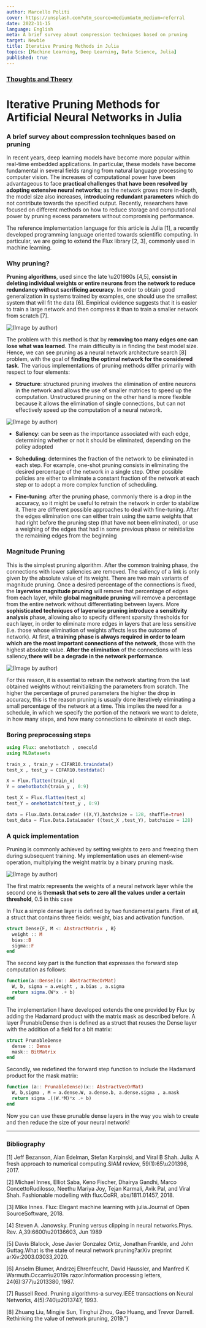 ```yaml
---
author: Marcello Politi
cover: https://unsplash.com?utm_source=medium&utm_medium=referral
date: 2022-11-15
language: English
meta: A brief survey about compression techniques based on pruning
target: Newbie
title: Iterative Pruning Methods in Julia
topics: [Machine Learning, Deep Learning, Data Science, Julia]
published: true
---
```


### [Thoughts and Theory](https://towardsdatascience.com/tagged/thoughts-and-theory)

# Iterative Pruning Methods for Artificial Neural Networks in Julia

### A brief survey about compression techniques based on pruning

In recent years, deep learning models have become more popular within real-time embedded applications. In particular, these models have become fundamental in several fields ranging from natural language processing to computer vision. The increases of computational power have been advantageous to face **practical challenges that have been resolved by adopting extensive neural networks**; as the network grows more in-depth, the model size also increases, **introducing redundant parameters** which do not contribute towards the specified output. Recently, researchers have focused on different methods on how to reduce storage and computational power by pruning excess parameters without compromising performance.

The reference implementation language for this article is Julia [1], a recently developed programming language oriented towards scientific computing. In particular, we are going to extend the Flux library [2, 3], commonly used in machine learning.

### Why pruning?

**Pruning algorithms**, used since the late \u201980s [4,5], **consist in deleting individual weights or entire neurons from the network to reduce redundancy without sacrificing accuracy**. In order to obtain good generalization in systems trained by examples, one should use the smallest system that will fit the data [6]. Empirical evidence suggests that it is easier to train a large network and then compress it than to train a smaller network from scratch [7].

![(_Image by author_)](https://miro.medium.com/1*_fxwqHZuyCvEyb8zQMSAbQ.jpeg)

The problem with this method is that by **removing too many edges one can lose what was learned**. The main difficulty is in finding the best model size. Hence, we can see pruning as a neural network architecture search [8] problem, with the goal of **finding the optimal network for the considered task**. The various implementations of pruning methods differ primarily with respect to four elements:

- **Structure**: structured pruning involves the elimination of entire neurons in the network and allows the use of smaller matrices to speed up the computation. Unstructured pruning on the other hand is more flexible because it allows the elimination of single connections, but can not effectively speed up the computation of a neural network.

![(_Image by author_)](https://miro.medium.com/1*DOAff7VansDw0toJQCNzag.jpeg)

- **Saliency**: can be seen as the importance associated with each edge, determining whether or not it should be eliminated, depending on the policy adopted

- **Scheduling**: determines the fraction of the network to be eliminated in each step. For example, one-shot pruning consists in eliminating the desired percentage of the network in a single step. Other possible policies are either to eliminate a constant fraction of the network at each step or to adopt a more complex function of scheduling.

- **Fine-tuning**: after the pruning phase, commonly there is a drop in the accuracy, so it might be useful to retrain the network in order to stabilize it. There are different possible approaches to deal with fine-tuning. After the edges elimination one can either train using the same weights that had right before the pruning step (that have not been eliminated), or use a weighing of the edges that had in some previous phase or reinitialize the remaining edges from the beginning

### Magnitude Pruning

This is the simplest pruning algorithm. After the common training phase, the connections with lower saliencies are removed. The saliency of a link is only given by the absolute value of its weight. There are two main variants of magnitude pruning. Once a desired percentage of the connections is fixed, the **layerwise magnitude pruning** will remove that percentage of edges from each layer, while **global magnitude pruning** will remove a percentage from the entire network without differentiating between layers. More **sophisticated techniques of layerwise pruning introduce a sensitivity analysis** phase, allowing also to specify different sparsity thresholds for each layer, in order to eliminate more edges in layers that are less sensitive (i.e. those whose elimination of weights affects less the outcome of network). At first, **a training phase is always required in order to learn which are the most important connections of the network**, those with the highest absolute value. **After the elimination** of the connections with less saliency,**there will be a degrade in the network performance**.

![(_Image by author_)](https://miro.medium.com/1*c7HkvnTCTHu6FnxkK5nxJQ.jpeg)

For this reason, it is essential to retrain the network starting from the last obtained weights without reinitializing the parameters from scratch. The higher the percentage of pruned parameters the higher the drop in accuracy, this is the reason pruning is usually done iteratively eliminating a small percentage of the network at a time. This implies the need for a schedule, in which we specify the portion of the network we want to delete, in how many steps, and how many connections to eliminate at each step.

### Boring preprocessing steps


```julia
using Flux: onehotbatch , onecold
using MLDatasets

train_x , train_y = CIFAR10.traindata()
test_x , test_y = CIFAR10.testdata()

X = Flux.flatten(train_x)
Y = onehotbatch(train_y , 0:9)

test_X = Flux.flatten(test_x)
test_Y = onehotbatch(test_y , 0:9)

data = Flux.Data.DataLoader ((X,Y),batchsize = 128, shuffle=true)
test_data = Flux.Data.DataLoader ((test_X ,test_Y), batchsize = 128)
```

### A quick implementation

Pruning is commonly achieved by setting weights to zero and freezing them during subsequent training. My implementation uses an element-wise operation, multiplying the weight matrix by a binary pruning mask.

![(_Image by author_)](https://miro.medium.com/1*RU5U9fToR2B9Qfv-xfRmyg.png)

The first matrix represents the weights of a neural network layer while the second one is the**mask that sets to zero all the values under a certain threshold**, 0.5 in this case

In Flux a simple dense layer is defined by two fundamental parts. First of all, a struct that contains three fields: weight, bias and activation function.

```julia
struct Dense{F, M <: AbstractMatrix , B}  
  weight :: M  
  bias::B  
  sigma::F
end
```

The second key part is the function that expresses the forward step computation as follows:
```julia
function(a::Dense)(x:: AbstractVecOrMat)
  W, b, sigma = a.weight , a.bias , a.sigma
  return sigma.(W*x .+ b)
end
```

The implementation I have developed extends the one provided by Flux by adding the Hadamard product with the matrix mask as described before. A layer PrunableDense then is defined as a struct that reuses the Dense layer with the addition of a field for a bit matrix:

```julia
struct PrunableDense  
  dense :: Dense  
  mask:: BitMatrix
end
```
Secondly, we redefined the forward step function to include the Hadamard product for the mask matrix:

```julia
function (a:: PrunableDense)(x:: AbstractVecOrMat)
  W, b,sigma , M = a.dense.W, a.dense.b, a.dense.sigma , a.mask  
  return sigma .((W.*M)*x .+ b)
end
```

Now you can use these prunable dense layers in the way you wish to create and then reduce the size of your neural network!

---

### Bibliography

[1] Jeff Bezanson, Alan Edelman, Stefan Karpinski, and Viral B Shah. Julia: A fresh approach to numerical computing.SIAM review, 59(1):65\u201398, 2017.

[2] Michael Innes, Elliot Saba, Keno Fischer, Dhairya Gandhi, Marco ConcettoRudilosso, Neethu Mariya Joy, Tejan Karmali, Avik Pal, and Viral Shah. Fashionable modelling with flux.CoRR, abs/1811.01457, 2018.

[3] Mike Innes. Flux: Elegant machine learning with julia.Journal of Open SourceSoftware, 2018.

[4] Steven A. Janowsky. Pruning versus clipping in neural networks.Phys. Rev. A,39:6600\u20136603, Jun 1989

[5] Davis Blalock, Jose Javier Gonzalez Ortiz, Jonathan Frankle, and John Guttag.What is the state of neural network pruning?arXiv preprint arXiv:2003.03033,2020.

[6] Anselm Blumer, Andrzej Ehrenfeucht, David Haussler, and Manfred K Warmuth.Occam\u2019s razor.Information processing letters, 24(6):377\u2013380, 1987.

[7] Russell Reed. Pruning algorithms-a survey.IEEE transactions on Neural Networks, 4(5):740\u2013747, 1993.

[8] Zhuang Liu, Mingjie Sun, Tinghui Zhou, Gao Huang, and Trevor Darrell. Rethinking the value of network pruning, 2019."}
